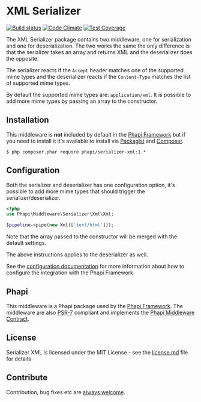 # XML Serializer

[![Build status](https://img.shields.io/travis/phapi/serializer-xml.svg?style=flat-square)](https://travis-ci.org/phapi/serializer-xml)
[![Code Climate](https://img.shields.io/codeclimate/github/phapi/serializer-xml.svg?style=flat-square)](https://codeclimate.com/github/phapi/serializer-xml)
[![Test Coverage](https://img.shields.io/codeclimate/coverage/github/phapi/serializer-xml.svg?style=flat-square)](https://codeclimate.com/github/phapi/serializer-xml/coverage)

The XML Serializer package contains two middleware, one for serialization and one for deserialization. The two works the same the only difference is that the serializer takes an array and returns XML and the deserializer does the opposite.

The serializer reacts if the <code>Accept</code> header matches one of the supported mime types and the deserializer reacts if the <code>Content-Type</code> matches the list of supported mime types.

By default the supported mime types are: <code>application/xml</code>. It is possible to add more mime types by passing an array to the constructor.


## Installation
This middleware is **not** included by default in the [Phapi Framework](https://github.com/phapi/phapi-framework) but if you need to install it it's available to install via [Packagist](https://packagist.org) and [Composer](https://getcomposer.org).

```shell
$ php composer.phar require phapi/serializer-xml:1.*
```

## Configuration
Both the serializer and deserializer has one configuration option, it's possible to add more mime types that should trigger the serializer/deserializer.

```php
<?php
use Phapi\Middleware\Serializer\Xml\Xml;

$pipeline->pipe(new Xml(['text/html']));
```

Note that the array passed to the constructor will be merged with the default settings.

The above instructions applies to the deserializer as well.

See the [configuration documentation](http://phapi.github.io/docs/started/configuration/) for more information about how to configure the integration with the Phapi Framework.

## Phapi
This middleware is a Phapi package used by the [Phapi Framework](https://github.com/phapi/phapi-framework). The middleware are also [PSR-7](https://github.com/php-fig/http-message) compliant and implements the [Phapi Middleware Contract](https://github.com/phapi/contract).

## License
Serializer XML is licensed under the MIT License - see the [license.md](https://github.com/phapi/serializer-xml/blob/master/license.md) file for details

## Contribute
Contribution, bug fixes etc are [always welcome](https://github.com/phapi/serializer-xml/issues/new).
